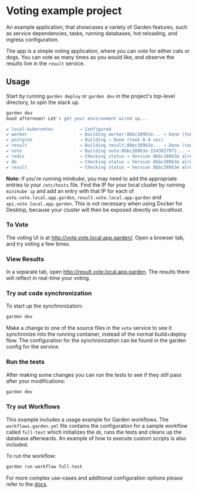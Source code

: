 # Voting example project

An example application, that showcases a variety of Garden features, such as service dependencies, tasks, running
databases, hot reloading, and ingress configuration.

The app is a simple voting application, where you can vote for either cats or dogs.
You can vote as many times as you would like, and observe the results live in the `result` service.

## Usage

Start by running `garden deploy` or `garden dev` in the project's top-level directory, to spin the stack up.

```sh
garden dev
Good afternoon! Let's get your environment wired up...

✔ local-kubernetes          → Configured
✔ worker                    → Building worker:8bbc389b3e... → Done (took 0.6 sec)
✔ postgres                  → Building → Done (took 0.4 sec)
✔ result                    → Building result:8bbc389b3e... → Done (took 0.5 sec)
✔ vote                      → Building vote:8bbc389b3e-1543837972... → Done (took 0.5 sec)
✔ redis                     → Checking status → Version 8bbc389b3e already deployed
✔ db                        → Checking status → Version 8bbc389b3e already deployed
✔ result                    → Checking status → Version 8bbc389b3e already deployed
```

**Note:** If you're running _minikube_, you may need to add the appropriate entries to your `/etc/hosts` file.
Find the IP for your local cluster by running `minikube ip` and add an entry with that IP for each of
`vote.vote.local.app.garden`, `result.vote.local.app.garden` and `api.vote.local.app.garden`.
This is not necessary when using Docker for Desktop, because your cluster will then be exposed directly on _localhost_.

### To Vote

The voting UI is at http://vote.vote.local.app.garden/. Open a browser tab, and try voting a few times.

### View Results

In a separate tab, open http://result.vote.local.app.garden. The results there will reflect in real-time your voting.

### Try out code synchronization

To start up the synchronization:
```sh
garden dev
```

Make a change to one of the source files in the `vote` service to see it synchronize into the
running container, instead of the normal build+deploy flow. The configuration for the synchronization can be found in
the garden config for the service.

### Run the tests

After making some changes you can run the tests to see if they still pass after your modifications:
```sh
garden dev
```

### Try out Workflows

This example includes a usage example for Garden workflows. The `workflows.garden.yml` file contains the configuration for a sample workflow called `full-test` which initializes the `db`, runs the tests and cleans up the database afterwards. An example of how to execute custom scripts is also included.

To run the workflow:

```sh
garden run workflow full-test
```

For more complex use-cases and additional configuration options please refer to the [docs](https://docs.garden.io/using-garden/workflows).
